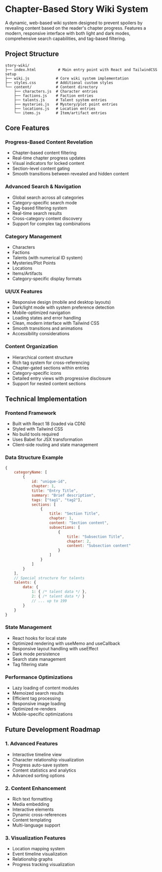 # Chapter-Based Story Wiki System

A dynamic, web-based wiki system designed to prevent spoilers by revealing content based on the reader's chapter progress. Features a modern, responsive interface with both light and dark modes, comprehensive search capabilities, and tag-based filtering.

## Project Structure
```
story-wiki/
├── index.html          # Main entry point with React and TailwindCSS setup
├── wiki.js            # Core wiki system implementation
├── styles.css         # Additional custom styles
└── content/           # Content directory
    ├── characters.js  # Character entries
    ├── factions.js    # Faction entries
    ├── talents.js     # Talent system entries
    ├── mysteries.js   # Mystery/plot point entries
    ├── locations.js   # Location entries
    └── items.js       # Item/artifact entries
```

## Core Features

### Progress-Based Content Revelation
- Chapter-based content filtering
- Real-time chapter progress updates
- Visual indicators for locked content
- Section-level content gating
- Smooth transitions between revealed and hidden content

### Advanced Search & Navigation
- Global search across all categories
- Category-specific search mode
- Tag-based filtering system
- Real-time search results
- Cross-category content discovery
- Support for complex tag combinations

### Category Management
- Characters
- Factions
- Talents (with numerical ID system)
- Mysteries/Plot Points
- Locations
- Items/Artifacts
- Category-specific display formats

### UI/UX Features
- Responsive design (mobile and desktop layouts)
- Dark/light mode with system preference detection
- Mobile-optimized navigation
- Loading states and error handling
- Clean, modern interface with Tailwind CSS
- Smooth transitions and animations
- Accessibility considerations

### Content Organization
- Hierarchical content structure
- Rich tag system for cross-referencing
- Chapter-gated sections within entries
- Category-specific icons
- Detailed entry views with progressive disclosure
- Support for nested content sections

## Technical Implementation

### Frontend Framework
- Built with React 18 (loaded via CDN)
- Styled with Tailwind CSS
- No build tools required
- Uses Babel for JSX transformation
- Client-side routing and state management

### Data Structure Example
```javascript
{
    categoryName: [
        {
            id: "unique-id",
            chapter: 1,
            title: "Entry Title",
            summary: "Brief description",
            tags: ["tag1", "tag2"],
            sections: [
                {
                    title: "Section Title",
                    chapter: 1,
                    content: "Section content",
                    subsections: [
                        {
                            title: "Subsection Title",
                            chapter: 2,
                            content: "Subsection content"
                        }
                    ]
                }
            ]
        }
    ],
    // Special structure for talents
    talents: {
        data: {
            1: { /* talent data */ },
            2: { /* talent data */ }
            // ... up to 199
        }
    }
}
```

### State Management
- React hooks for local state
- Optimized rendering with useMemo and useCallback
- Responsive layout handling with useEffect
- Dark mode persistence
- Search state management
- Tag filtering state

### Performance Optimizations
- Lazy loading of content modules
- Memoized search results
- Efficient tag processing
- Responsive image loading
- Optimized re-renders
- Mobile-specific optimizations

## Future Development Roadmap

### 1. Advanced Features
- Interactive timeline view
- Character relationship visualization
- Progress auto-save system
- Content statistics and analytics
- Advanced sorting options

### 2. Content Enhancement
- Rich text formatting
- Media embedding
- Interactive elements
- Dynamic cross-references
- Content templating
- Multi-language support

### 3. Visualization Features
- Location mapping system
- Event timeline visualization
- Relationship graphs
- Progress tracking visualization